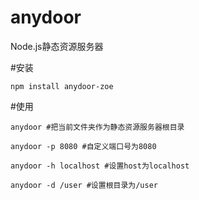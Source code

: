 # anydoor
Node.js静态资源服务器

#安装
```
npm install anydoor-zoe
```
#使用
```
anydoor #把当前文件夹作为静态资源服务器根目录

anydoor -p 8080 #自定义端口号为8080

anydoor -h localhost #设置host为localhost

anydoor -d /user #设置根目录为/user
```
